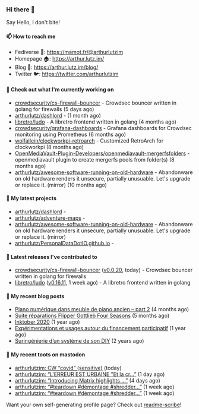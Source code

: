 ### Hi there 👋

Say Hello, I don't bite!

#### 📫 How to reach me

- Fediverse 🐘: https://mamot.fr/@arthurlutzim
- Homepage 🏠: https://arthur.lutz.im/
- Blog 📰: https://arthur.lutz.im/blog/
- Twitter 🐦: https://twitter.com/arthurlutzim

#### 👷 Check out what I'm currently working on

- [crowdsecurity/cs-firewall-bouncer](https://github.com/crowdsecurity/cs-firewall-bouncer) - Crowdsec bouncer written in golang for firewalls (5 days ago)
- [arthurlutz/dashlord](https://github.com/arthurlutz/dashlord) -  (1 month ago)
- [libretro/ludo](https://github.com/libretro/ludo) - A libretro frontend written in golang (4 months ago)
- [crowdsecurity/grafana-dashboards](https://github.com/crowdsecurity/grafana-dashboards) - Grafana dashboards for Crowdsec monitoring using Prometheus (6 months ago)
- [wolfallein/clockworkpi-retroarch](https://github.com/wolfallein/clockworkpi-retroarch) - Customized RetroArch for clockworkpi (8 months ago)
- [OpenMediaVault-Plugin-Developers/openmediavault-mergerfsfolders](https://github.com/OpenMediaVault-Plugin-Developers/openmediavault-mergerfsfolders) - openmediavault plugin to create mergerfs pools from folder(s) (8 months ago)
- [arthurlutz/awesome-software-running-on-old-hardware](https://github.com/arthurlutz/awesome-software-running-on-old-hardware) - Abandonware on old hardware renders it unsecure, partially unusuable. Let&#39;s upgrade or replace it. (mirror) (10 months ago)

#### 🌱 My latest projects

- [arthurlutz/dashlord](https://github.com/arthurlutz/dashlord) - 
- [arthurlutz/adventure-maps](https://github.com/arthurlutz/adventure-maps) - 
- [arthurlutz/awesome-software-running-on-old-hardware](https://github.com/arthurlutz/awesome-software-running-on-old-hardware) - Abandonware on old hardware renders it unsecure, partially unusuable. Let&#39;s upgrade or replace it. (mirror)
- [arthurlutz/PersonalDataDotIO.github.io](https://github.com/arthurlutz/PersonalDataDotIO.github.io) - 

#### 🔭 Latest releases I've contributed to

- [crowdsecurity/cs-firewall-bouncer](https://github.com/crowdsecurity/cs-firewall-bouncer) ([v0.0.20](https://github.com/crowdsecurity/cs-firewall-bouncer/releases/tag/v0.0.20), today) - Crowdsec bouncer written in golang for firewalls
- [libretro/ludo](https://github.com/libretro/ludo) ([v0.16.11](https://github.com/libretro/ludo/releases/tag/v0.16.11), 1 week ago) - A libretro frontend written in golang

#### 📜 My recent blog posts

- [Piano numérique dans meuble de piano ancien – part 2](https://arthur.lutz.im/blog/2021/08/16/piano-numerique-dans-meuble-de-piano-ancien-part-2/) (4 months ago)
- [Suite réparations Flipper Gottlieb Four Seasons](https://arthur.lutz.im/blog/2021/07/19/suite-reparations-flipper-gottlieb-four-seasons/) (5 months ago)
- [Inktober 2020](https://arthur.lutz.im/blog/2020/11/09/inktober-2020/) (1 year ago)
- [Expérimentations et usages autour du financement participatif](https://arthur.lutz.im/blog/2020/09/21/experimentations-et-usages-autour-du-financement-participatif/) (1 year ago)
- [Suringénierie d’un système de son DIY](https://arthur.lutz.im/blog/2020/06/01/suringenierie-dun-systeme-de-son-diy/) (2 years ago)

#### 🐘 My recent toots on mastodon

- [arthurlutzim: CW “covid” (sensitive)](https://mamot.fr/@arthurlutzim/107489690569594645) (today)
- [arthurlutzim: “L&#39;ERREUR EST URBAINE &#34;Et la cr…”](https://mamot.fr/@arthurlutzim/107483929378580137) (1 day ago)
- [arthurlutzim: “Introducing Matrix highlights …”](https://mamot.fr/@arthurlutzim/107466450437728100) (4 days ago)
- [arthurlutzim: “#teardown #démontage #shredder…”](https://mamot.fr/@arthurlutzim/107434863654881758) (1 week ago)
- [arthurlutzim: “#teardown #démontage #shredder…”](https://mamot.fr/@arthurlutzim/107434843095816721) (1 week ago)

Want your own self-generating profile page? Check out [readme-scribe](https://github.com/muesli/readme-scribe)!
